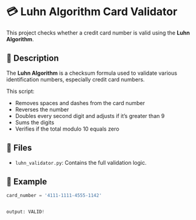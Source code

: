 # 💳 Luhn Algorithm Card Validator

This project checks whether a credit card number is valid using the **Luhn Algorithm**.

## 📜 Description

The **Luhn Algorithm** is a checksum formula used to validate various identification numbers, especially credit card numbers.

This script:
- Removes spaces and dashes from the card number
- Reverses the number
- Doubles every second digit and adjusts if it’s greater than 9
- Sums the digits
- Verifies if the total modulo 10 equals zero

## 📄 Files

- `luhn_validator.py`: Contains the full validation logic.

## 🧪 Example

```python
card_number = '4111-1111-4555-1142'


output: VALID!
